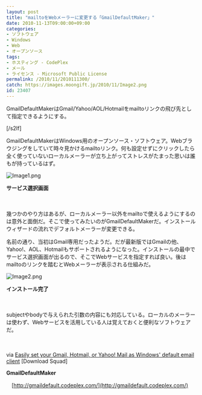 ```yaml
---
layout: post
title: "mailtoをWebメーラーに変更する「GmailDefaultMaker」"
date: 2010-11-13T09:00:00+09:00
categories:
- ソフトウェア
- Windows
- Web
- オープンソース
tags: 
- ホスティング - CodePlex
- メール
- ライセンス - Microsoft Public License
permalink: /2010/11/2010111300/
catch: https://images.moongift.jp/2010/11/Image2.png
id: 23407
---
```

  

GmailDefaultMakerはGmail/Yahoo/AOL/Hotmailをmailtoリンクの飛び先として指定できるようにする。

[/s2If]  
  

GmailDefaultMakerはWindows用のオープンソース・ソフトウェア。Webブラウジングをしていて時々見かけるmailtoリンク。何も設定せずにクリックしたら全く使っていないローカルメーラーが立ち上がってストレスがたまった思いは誰もが持っているはず。

  

![Image1.png](https://images.moongift.jp/2010/11/Image1.png)  
  
**サービス選択画面**

  

　

  

幾つかのやり方はあるが、ローカルメーラー以外をmailtoで使えるようにするのは意外と面倒だ。そこで使ってみたいのがGmailDefaultMakerだ。インストールウィザードの流れでデフォルトメーラーが変更できる。

  
<!--more-->

名前の通り、当初はGmail専用だったようだ。だが最新版ではGmailの他、Yahoo!、AOL、Hotmailもサポートされるようになった。インストールの最中でサービス選択画面が出るので、そこでWebサービスを指定すれば良い。後はmailtoのリンクを踏むとWebメーラーが表示される仕組みだ。

  

![Image2.png](https://images.moongift.jp/2010/11/Image2.png)  
  
**インストール完了**

  

　

  

subjectやbodyで与えられた引数の内容にも対応している。ローカルのメーラーは使わず、Webサービスを活用している人は覚えておくと便利なソフトウェアだ。

  

　

  

via [Easily set your Gmail, Hotmail, or Yahoo! Mail as Windows' default email client](http://www.downloadsquad.com/2010/11/01/set-gmail-hotmail-or-yahoo-mail-as-windows-default-email-program/) [Download Squad]

  

**GmailDefaultMaker**  
  
　[http://gmaildefault.codeplex.com/](http://gmaildefault.codeplex.com/)

  
